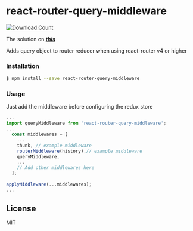 # react-router-query-middleware

[![Download Count](http://img.shields.io/npm/dm/react-router-query-middleware.svg?style=flat-square)](https://npmjs.org/package/react-router-query-middleware)

The solution on ***[this](https://github.com/ReactTraining/react-router/issues/4410)***

Adds query object to router reducer when using react-router v4 or higher

### Installation

```sh
$ npm install --save react-router-query-middleware
```
### Usage
Just add the middleware before configuring the redux store
```js
...
import queryMiddleware from 'react-router-query-middleware';
...
  const middlewares = [
    ...
    thunk, // example middleware
    routerMiddleware(history),// example middleware
    queryMiddleware,
    ...
    // Add other middlewares here
  ];
  
applyMiddleware(...middlewares);
...
```
License
----

MIT
